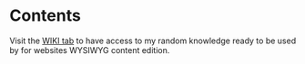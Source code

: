 # Contents
Visit the [WIKI tab](https://github.com/martindubenet/contents/wiki) to have access to my random knowledge ready to be used by for websites WYSIWYG content edition.
